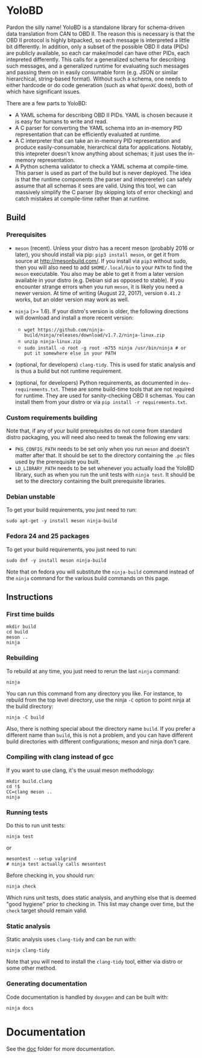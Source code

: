 # YoloBD
Pardon the silly name! YoloBD is a standalone library for schema-driven data
translation from CAN to OBD II.  The reason this is necessary is that the OBD II
protocol is highly bitpacked, so each message is interpreted a little bit
differently. In addition, only a subset of the possible OBD II data (PIDs) are
publicly available, so each car make/model can have other PIDs, each intepreted
differently. This calls for a generalized schema for describing such messages,
and a generalized runtime for evaluating such messages and passing them on in
easily consumable form (e.g. JSON or similar hierarchical, string-based format).
Without such a schema, one needs to either hardcode or do code generation (such
as what `OpenXC` does), both of which have significant issues.

There are a few parts to YoloBD:

- A YAML schema for describing OBD II PIDs. YAML is chosen because it is easy
  for humans to write and read.
- A C parser for converting the YAML schema into an in-memory PID representation
  that can be efficiently evaluated at runtime.
- A C interpreter that can take an in-memory PID representation and produce
  easily-consumable, hierarchical data for applications. Notably, this
  intepreter doesn't know anything about schemas; it just uses the in-memory
  representation.
- A Python schema validator to check a YAML schema at compile-time. This parser
  is used as part of the build but is never deployed. The idea is that the
  runtime components (the parser and inteprereter) can safely assume that all
  schemas it sees are valid. Using this tool, we can massively simplify the C
  parser (by skipping lots of error checking) and catch mistakes at compile-time
  rather than at runtime.

## Build

### Prerequisites
- `meson` (recent). Unless your distro has a recent meson (probably 2016 or
  later), you should install via pip: `pip3 install meson`, or get it from
  source at http://mesonbuild.com/. If you install via `pip3` without sudo, then
  you will also need to add `$HOME/.local/bin` to your `PATH` to find the
  `meson` executable. You also may be able to get it from a later version
  available in your distro (e.g. Debian sid as opposed to stable). If you
  encounter strange errors when you run `meson`, it is likely you need a newer
  version. At time of writing (August 22, 2017), version `0.41.2` works, but an
  older version may work as well.

- `ninja` (>= 1.6). If your distro's version is older, the following directions
  will download and install a more recent version:
    - ```wget https://github.com/ninja-build/ninja/releases/download/v1.7.2/ninja-linux.zip```
    - ```unzip ninja-linux.zip```
    - ```sudo install -o root -g root -m755 ninja /usr/bin/ninja # or put it somewhere else in your PATH```

- (optional, for developers) `clang-tidy`. This is used for static analysis and
  is thus a build but not runtime requirement.

- (optional, for developers) Python requirements, as documented in
  `dev-requirements.txt`. These are some build-time tools that are not required
  for runtime. They are used for sanity-checking OBD II schemas. You can install
  them from your distro or via `pip install -r requirements.txt`.

### Custom requirements building

Note that, if any of your build prerequisites do not come from standard distro
packaging, you will need also need to tweak the following env vars:

- `PKG_CONFIG_PATH` needs to be set only when you run `meson` and doesn't matter
  after that. It should be set to the directory containing the `.pc` files used
  by the prerequisite you built.
- `LD_LIBRARY_PATH` needs to be set whenever you actually load the YoloBD
  library, such as when you run the unit tests with `ninja test`. It should be
  set to the directory containing the built prerequisite libraries.

### Debian unstable

To get your build requirements, you just need to run:

```
sudo apt-get -y install meson ninja-build
```

### Fedora 24 and 25 packages

To get your build requirements, you just need to run:

```
sudo dnf -y install meson ninja-build
```

Note that on fedora you will substitute the `ninja-build` command instead of
the `ninja` command for the various build commands on this page.

## Instructions

### First time builds

```
mkdir build
cd build
meson ..
ninja
```

### Rebuilding

To rebuild at any time, you just need to rerun the last `ninja` command:

```
ninja
```

You can run this command from any directory you like. For instance, to rebuild
from the top level directory, use the ninja `-C` option to point ninja at the
build directory:

```
ninja -C build
```

Also, there is nothing special about the directory name `build`. If you prefer a
different name than `build`, this is not a problem, and you can have different
build directories with different configurations; meson and ninja don't care.

### Compiling with clang instead of gcc

If you want to use clang, it's the usual meson methodology:

```
mkdir build.clang
cd !$
CC=clang meson ..
ninja
```

### Running tests
Do this to run unit tests:
```
ninja test
```
or
```
mesontest --setup valgrind
# ninja test actually calls mesontest
```

Before checking in, you should run:
```
ninja check
```

Which runs unit tests, does static analysis, and anything else that is deemed
"good hygiene" prior to checking in. This list may change over time, but the
`check` target should remain valid.

### Static analysis
Static analysis uses `clang-tidy` and can be run with:
```
ninja clang-tidy
```

Note that you will need to install the `clang-tidy` tool, either via distro or
some other method.

### Generating documentation
Code documentation is handled by `doxygen` and can be built with:
```
ninja docs
```

# Documentation

See the [doc](doc) folder for more documentation.
